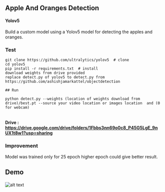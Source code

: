 ## Apple And Oranges Detection 


#### Yolov5

Build a custom model using a Yolov5 model for detecting the apples
and oranges. 





### Test

```
git clone https://github.com/ultralytics/yolov5  # clone
cd yolov5
pip install -r requirements.txt  # install
download weights from drive provided
replace detect.py of yolov5 to detect.py from https://github.com/ashishjamarkattel/objectdetection 

## Run

python detect.py --weights (location of weights download from drive)/best.pt --source your video location or images location  and (0 for webcam)


```
#### Drive : https://drive.google.com/drive/folders/1Fbbs3nn69o0c8_P45G5LgE_9nUX1t8w1?usp=sharing
### Improvement 

Model was trained only for 25 epoch higher epoch could give better result.

## Demo

#### 

![alt text]([https://imgur.com/i9VikDb](https://github.com/ashishjamarkattel/objectdetection/blob/master/ezgif.com-gif-maker.gif))

